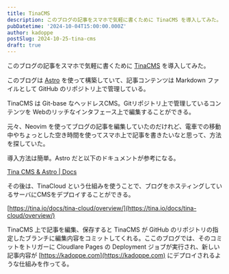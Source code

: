 ```yaml
---
title: TinaCMS
description: このブログの記事をスマホで気軽に書くために TinaCMS を導入してみた。
pubDatetime: '2024-10-04T15:00:00.000Z'
author: kadoppe
postSlug: 2024-10-25-tina-cms
draft: true
---
```


このブログの記事をスマホで気軽に書くために [TinaCMS](https://tina.io/) を導入してみた。

このブログは [Astro](https://astro.build/) を使って構築していて、記事コンテンツは Markdown ファイルとして GitHub のリポジトリ上で管理している。

TinaCMS は Git-base なヘッドレスCMS。Gitリポジトリ上で管理しているコンテンツを Webのリッチなインタフェース上で編集することができる。

元々、Neovim を使ってブログの記事を編集していたのだけれど、電車での移動中やちょっとした空き時間を使ってスマホ上で記事を書きたいなと思って、方法を探していた。

導入方法は簡単。Astro だと以下のドキュメントが参考になる。

[Tina CMS & Astro | Docs](https://docs.astro.build/en/guides/cms/tina-cms/)

その後は、TinaCloud という仕組みを使うことで、ブログをホスティングしているサーバにCMSをデプロイすることができる。

[https://tina.io/docs/tina-cloud/overview/](https://tina.io/docs/tina-cloud/overview/)

TinaCMS 上で記事を編集、保存すると TinaCMS が GitHub のリポジトリの指定したブランチに編集内容をコミットしてくれる。ここのブログでは、そのコミットをトリガーに Cloudlare Pages の Deployment ジョブが実行され、新しい記事内容が [https://kadoppe.com](https://kadoppe.com) にデプロイされるような仕組みを作ってる。
